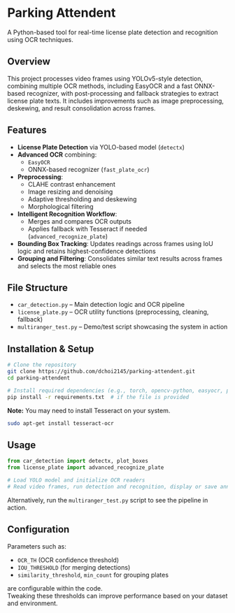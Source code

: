 # Parking Attendent

A Python-based tool for real-time license plate detection and recognition using OCR techniques.

## Overview

This project processes video frames using YOLOv5-style detection, combining multiple OCR methods, including EasyOCR and a fast ONNX-based recognizer, with post-processing and fallback strategies to extract license plate texts. It includes improvements such as image preprocessing, deskewing, and result consolidation across frames.

## Features

- **License Plate Detection** via YOLO-based model (`detectx`)
- **Advanced OCR** combining:
  - `EasyOCR`
  - ONNX-based recognizer (`fast_plate_ocr`)
- **Preprocessing**:
  - CLAHE contrast enhancement
  - Image resizing and denoising
  - Adaptive thresholding and deskewing
  - Morphological filtering
- **Intelligent Recognition Workflow**:
  - Merges and compares OCR outputs
  - Applies fallback with Tesseract if needed (`advanced_recognize_plate`)
- **Bounding Box Tracking**: Updates readings across frames using IoU logic and retains highest-confidence detections
- **Grouping and Filtering**: Consolidates similar text results across frames and selects the most reliable ones

## File Structure

- `car_detection.py` – Main detection logic and OCR pipeline  
- `license_plate.py` – OCR utility functions (preprocessing, cleaning, fallback)  
- `multiranger_test.py` – Demo/test script showcasing the system in action  

## Installation & Setup

```bash
# Clone the repository
git clone https://github.com/dchoi2145/parking-attendent.git
cd parking-attendent

# Install required dependencies (e.g., torch, opencv-python, easyocr, pytesseract, fast_plate_ocr)
pip install -r requirements.txt  # if the file is provided
```

**Note:** You may need to install Tesseract on your system.  
```bash
sudo apt-get install tesseract-ocr
```

## Usage

```python
from car_detection import detectx, plot_boxes
from license_plate import advanced_recognize_plate

# Load YOLO model and initialize OCR readers
# Read video frames, run detection and recognition, display or save annotated output
```

Alternatively, run the `multiranger_test.py` script to see the pipeline in action.

## Configuration

Parameters such as:
- `OCR_TH` (OCR confidence threshold)
- `IOU_THRESHOLD` (for merging detections)
- `similarity_threshold`, `min_count` for grouping plates  

are configurable within the code.  
Tweaking these thresholds can improve performance based on your dataset and environment.
